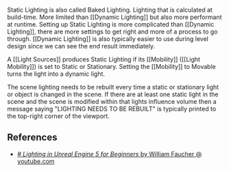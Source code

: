 Static Lighting is also called Baked Lighting.
Lighting that is calculated at build-time.
More limited than [[Dynamic Lighting]] but also more performant at runtime.
Setting up Static Lighting is more complicated than [[Dynamic Lighting]], there are more settings to get right and more of a process to go through.
[[Dynamic Lighting]] is also typically easier to use during level design since we can see the end result immediately.

A [[Light Sources]] produces Static Lighting if its [[Mobility]] ([[Light Mobility]]) is set to Static or Stationary.
Setting the [[Mobility]] to Movable turns the light into a dynamic light.

The scene lighting needs to be rebuilt every time a static or stationary light or object is changed in the scene.
If there are at least one static light in the scene and the scene is modified within that lights influence volume then a message saying "LIGHTING NEEDS TO BE REBUILT" is typically printed to the  top-right corner of the viewport.


## References

- [_# Lighting in Unreal Engine 5 for Beginners_ by William Faucher @ youtube.com](https://youtu.be/fSbBsXbjxPo?t=309)

